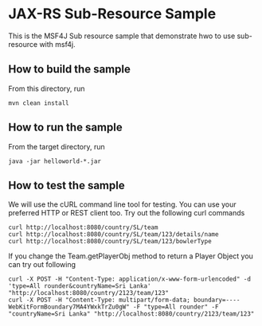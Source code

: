 # JAX-RS Sub-Resource Sample

This is the MSF4J Sub resource sample that demonstrate hwo to use sub-resource with msf4j.

## How to build the sample

From this directory, run

```
mvn clean install
```

## How to run the sample

From the target directory, run
```
java -jar helloworld-*.jar
```

## How to test the sample

We will use the cURL command line tool for testing. You can use your preferred HTTP or REST client too.
Try out the following curl commands

```
curl http://localhost:8080/country/SL/team
curl http://localhost:8080/country/SL/team/123/details/name
curl http://localhost:8080/country/SL/team/123/bowlerType
```

If you change the Team.getPlayerObj method to return a Player Object you can try out following 
```
curl -X POST -H "Content-Type: application/x-www-form-urlencoded" -d 'type=All rounder&countryName=Sri Lanka' "http://localhost:8080/country/2123/team/123"
curl -X POST -H "Content-Type: multipart/form-data; boundary=----WebKitFormBoundary7MA4YWxkTrZu0gW" -F "type=All rounder" -F "countryName=Sri Lanka" "http://localhost:8080/country/2123/team/123"
```

